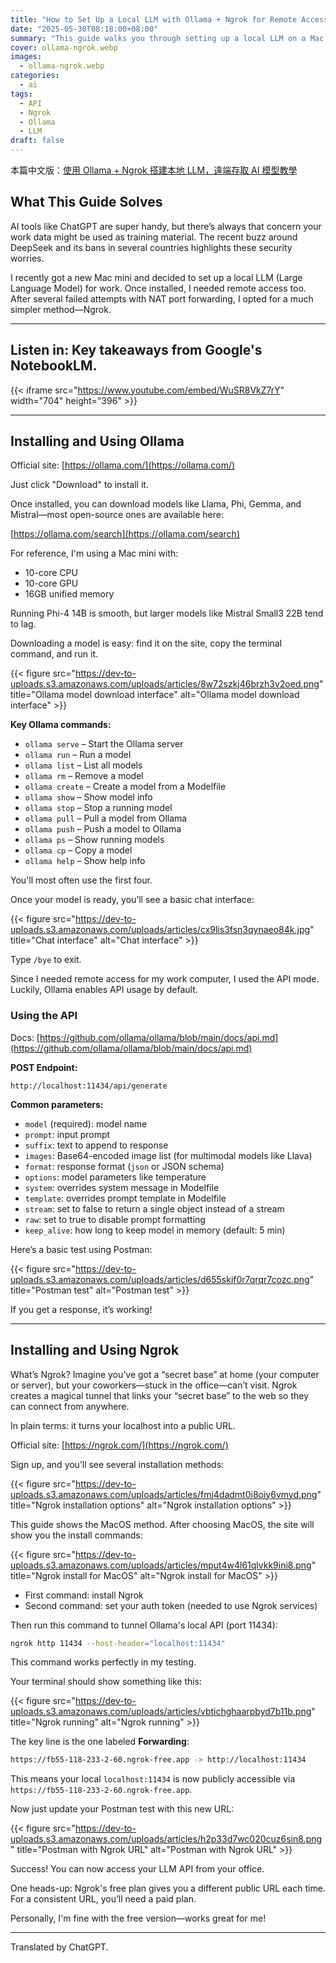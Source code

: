 ```yaml
---
title: "How to Set Up a Local LLM with Ollama + Ngrok for Remote Access"
date: "2025-05-30T08:18:00+08:00"
summary: "This guide walks you through setting up a local LLM on a Mac mini using Ollama and enabling remote access with Ngrok. It’s a simple, secure way to use AI tools without sending your data to the cloud."
cover: ollama-ngrok.webp
images:
  - ollama-ngrok.webp
categories:
  - ai
tags:
  - API
  - Ngrok
  - Ollama
  - LLM
draft: false
---
```


本篇中文版：[使用 Ollama + Ngrok 搭建本地 LLM，遠端存取 AI 模型教學](https://www.letswrite.tw/ollama-ngrok/)

## What This Guide Solves

AI tools like ChatGPT are super handy, but there’s always that concern your work data might be used as training material. The recent buzz around DeepSeek and its bans in several countries highlights these security worries.

I recently got a new Mac mini and decided to set up a local LLM (Large Language Model) for work. Once installed, I needed remote access too. After several failed attempts with NAT port forwarding, I opted for a much simpler method—Ngrok.

---

## Listen in: Key takeaways from Google's NotebookLM.

{{< iframe src="https://www.youtube.com/embed/WuSR8VkZ7rY" width="704" height="396" >}}

---

## Installing and Using Ollama

Official site: [https://ollama.com/](https://ollama.com/)

Just click "Download" to install it.

Once installed, you can download models like Llama, Phi, Gemma, and Mistral—most open-source ones are available here:

[https://ollama.com/search](https://ollama.com/search)

For reference, I'm using a Mac mini with:

- 10-core CPU
- 10-core GPU
- 16GB unified memory

Running Phi-4 14B is smooth, but larger models like Mistral Small3 22B tend to lag.

Downloading a model is easy: find it on the site, copy the terminal command, and run it.

{{< figure src="https://dev-to-uploads.s3.amazonaws.com/uploads/articles/8w72szkj46brzh3v2oed.png" title="Ollama model download interface" alt="Ollama model download interface" >}}

**Key Ollama commands:**

- `ollama serve` – Start the Ollama server
- `ollama run` – Run a model
- `ollama list` – List all models
- `ollama rm` – Remove a model
- `ollama create` – Create a model from a Modelfile
- `ollama show` – Show model info
- `ollama stop` – Stop a running model
- `ollama pull` – Pull a model from Ollama
- `ollama push` – Push a model to Ollama
- `ollama ps` – Show running models
- `ollama cp` – Copy a model
- `ollama help` – Show help info

You'll most often use the first four.

Once your model is ready, you’ll see a basic chat interface:

{{< figure src="https://dev-to-uploads.s3.amazonaws.com/uploads/articles/cx9lis3fsn3qynaeo84k.jpg" title="Chat interface" alt="Chat interface" >}}

Type `/bye` to exit.

Since I needed remote access for my work computer, I used the API mode. Luckily, Ollama enables API usage by default.

### Using the API

Docs: [https://github.com/ollama/ollama/blob/main/docs/api.md](https://github.com/ollama/ollama/blob/main/docs/api.md)

**POST Endpoint:**

`http://localhost:11434/api/generate`

**Common parameters:**

- `model` (required): model name
- `prompt`: input prompt
- `suffix`: text to append to response
- `images`: Base64-encoded image list (for multimodal models like Llava)
- `format`: response format (`json` or JSON schema)
- `options`: model parameters like temperature
- `system`: overrides system message in Modelfile
- `template`: overrides prompt template in Modelfile
- `stream`: set to false to return a single object instead of a stream
- `raw`: set to true to disable prompt formatting
- `keep_alive`: how long to keep model in memory (default: 5 min)

Here’s a basic test using Postman:

{{< figure src="https://dev-to-uploads.s3.amazonaws.com/uploads/articles/d655skif0r7qrqr7cozc.png" title="Postman test" alt="Postman test" >}}

If you get a response, it’s working!

---

## Installing and Using Ngrok

What’s Ngrok? Imagine you’ve got a “secret base” at home (your computer or server), but your coworkers—stuck in the office—can’t visit. Ngrok creates a magical tunnel that links your “secret base” to the web so they can connect from anywhere.

In plain terms: it turns your localhost into a public URL.

Official site: [https://ngrok.com/](https://ngrok.com/)

Sign up, and you’ll see several installation methods:

{{< figure src="https://dev-to-uploads.s3.amazonaws.com/uploads/articles/fmj4dadmt0i8oiy6vmyd.png" title="Ngrok installation options" alt="Ngrok installation options" >}}

This guide shows the MacOS method. After choosing MacOS, the site will show you the install commands:

{{< figure src="https://dev-to-uploads.s3.amazonaws.com/uploads/articles/mput4w4l61qlvkk9ini8.png" title="Ngrok install for MacOS" alt="Ngrok install for MacOS" >}}

- First command: install Ngrok
- Second command: set your auth token (needed to use Ngrok services)

Then run this command to tunnel Ollama's local API (port 11434):

```bash {linenos=table,anchorlinenos=true}
ngrok http 11434 --host-header="localhost:11434"
```

This command works perfectly in my testing.

Your terminal should show something like this:

{{< figure src="https://dev-to-uploads.s3.amazonaws.com/uploads/articles/vbtichghaarpbyd7b11b.png" title="Ngrok running" alt="Ngrok running" >}}

The key line is the one labeled **Forwarding**:

```bash {linenos=table,anchorlinenos=true}
https://fb55-118-233-2-60.ngrok-free.app -> http://localhost:11434
```

This means your local `localhost:11434` is now publicly accessible via `https://fb55-118-233-2-60.ngrok-free.app`.

Now just update your Postman test with this new URL:

{{< figure src="https://dev-to-uploads.s3.amazonaws.com/uploads/articles/h2p33d7wc020cuz6sin8.png" title="Postman with Ngrok URL" alt="Postman with Ngrok URL" >}}

Success! You can now access your LLM API from your office.

One heads-up: Ngrok's free plan gives you a different public URL each time. For a consistent URL, you’ll need a paid plan.

Personally, I'm fine with the free version—works great for me!

---

Translated by ChatGPT.
